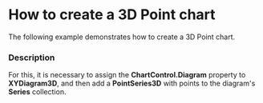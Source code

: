 # How to create a 3D Point chart


<p>The following example demonstrates how to create a 3D Point chart.</p>


<h3>Description</h3>

<p>For this, it is necessary to assign the <strong>ChartControl.Diagram</strong> property to <strong>XYDiagram3D</strong>, and then add a <strong>PointSeries3D</strong> with points to the diagram&#39;s <strong>Series</strong> collection.</p>

<br/>


